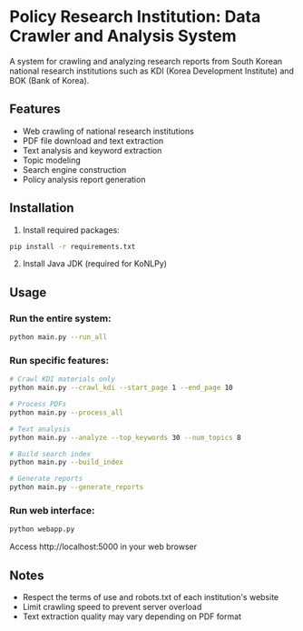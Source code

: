# Policy Research Institution: Data Crawler and Analysis System

A system for crawling and analyzing research reports from South Korean national research institutions such as KDI (Korea Development Institute) and BOK (Bank of Korea).

## Features

- Web crawling of national research institutions
- PDF file download and text extraction
- Text analysis and keyword extraction
- Topic modeling
- Search engine construction
- Policy analysis report generation

## Installation

1. Install required packages:
```bash
pip install -r requirements.txt
```

2. Install Java JDK (required for KoNLPy)

## Usage

### Run the entire system:
```bash
python main.py --run_all
```

### Run specific features:
```bash
# Crawl KDI materials only
python main.py --crawl_kdi --start_page 1 --end_page 10

# Process PDFs
python main.py --process_all

# Text analysis
python main.py --analyze --top_keywords 30 --num_topics 8

# Build search index
python main.py --build_index

# Generate reports
python main.py --generate_reports
```

### Run web interface:
```bash
python webapp.py
```
Access http://localhost:5000 in your web browser

## Notes

- Respect the terms of use and robots.txt of each institution's website
- Limit crawling speed to prevent server overload
- Text extraction quality may vary depending on PDF format
